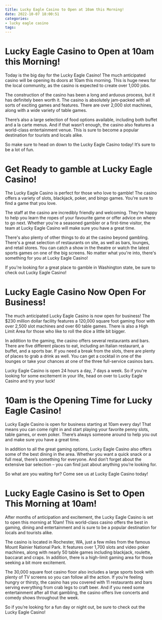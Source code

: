 ```yaml
---
title: Lucky Eagle Casino to Open at 10am this Morning! 
date: 2022-10-07 18:00:51
categories:
- lucky eagle casino
tags:
---
```



#  Lucky Eagle Casino to Open at 10am this Morning! 

Today is the big day for the Lucky Eagle Casino! The much anticipated casino will be opening its doors at 10am this morning. This is huge news for the local community, as the casino is expected to create over 1,000 jobs.

The construction of the casino has been a long and arduous process, but it has definitely been worth it. The casino is absolutely jam-packed with all sorts of exciting games and features. There are over 2,000 slot machines, along with a wide variety of table games.

There’s also a large selection of food options available, including both buffet and a la carte menus. And if that wasn’t enough, the casino also features a world-class entertainment venue. This is sure to become a popular destination for tourists and locals alike.

So make sure to head on down to the Lucky Eagle Casino today! It’s sure to be a lot of fun.

#  Get Ready to gamble at Lucky Eagle Casino! 
The Lucky Eagle Casino is perfect for those who love to gamble! The casino offers a variety of slots, blackjack, poker, and bingo games. You're sure to find a game that you love.

The staff at the casino are incredibly friendly and welcoming. They're happy to help you learn the ropes of your favourite game or offer advice on where to go next. Whether you're a seasoned gambler or a first-time visitor, the team at Lucky Eagle Casino will make sure you have a great time.

There's also plenty of other things to do at the casino beyond gambling. There's a great selection of restaurants on site, as well as bars, lounges, and retail stores. You can catch a show in the theatre or watch the latest sports games on one of the big screens. No matter what you're into, there's something for you at Lucky Eagle Casino!

If you're looking for a great place to gamble in Washington state, be sure to check out Lucky Eagle Casino!

#  Lucky Eagle Casino Now Open For Business! 

The much anticipated Lucky Eagle Casino is now open for business! The $230 million dollar facility features a 120,000 square foot gaming floor with over 2,500 slot machines and over 60 table games. There is also a High Limit Area for those who like to roll the dice a little bit bigger.

In addition to the gaming, the casino offers several restaurants and bars. There are five different places to eat, including an Italian restaurant, a buffet, and a sports bar. If you need a break from the slots, there are plenty of places to grab a drink as well. You can get a cocktail in one of the lounges or take your chances at one of the three full-service casinos bars.

Lucky Eagle Casino is open 24 hours a day, 7 days a week. So if you're looking for some excitement in your life, head on over to Lucky Eagle Casino and try your luck!

#  10am is the Opening Time for Lucky Eagle Casino! 

Lucky Eagle Casino is open for business starting at 10am every day! That means you can come right in and start playing your favorite penny slots, table games, or even poker. There’s always someone around to help you out and make sure you have a great time.

In addition to all the great gaming options, Lucky Eagle Casino also offers some of the best dining in the area. Whether you want a quick snack or a full meal, there’s something for everyone. And don’t forget about the extensive bar selection – you can find just about anything you’re looking for.

So what are you waiting for? Come see us at Lucky Eagle Casino today!

#  Lucky Eagle Casino is Set to Open This Morning at 10am!

After months of anticipation and excitement, the Lucky Eagle Casino is set to open this morning at 10am! This world-class casino offers the best in gaming, dining and entertainment and is sure to be a popular destination for locals and tourists alike.

The casino is located in Rochester, WA, just a few miles from the famous Mount Rainier National Park. It features over 1,700 slots and video poker machines, along with nearly 50 table games including blackjack, roulette, baccarat and craps. In addition, there is a high-limit gaming area for those seeking a bit more excitement.

The 30,000 square foot casino floor also includes a large sports book with plenty of TV screens so you can follow all the action. If you’re feeling hungry or thirsty, the casino has you covered with 11 restaurants and bars serving everything from crab legs to craft beer. And if you need some entertainment after all that gambling, the casino offers live concerts and comedy shows throughout the week.

So if you’re looking for a fun day or night out, be sure to check out the Lucky Eagle Casino!